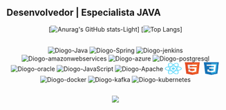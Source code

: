 ## Desenvolvedor | Especialista JAVA
<div align="center">

[![Anurag's GitHub stats-Light](https://github-readme-stats.vercel.app/api?username=DiogoHumberto&show_icons=true&theme=default#gh-light-mode-only)]
[![Top Langs](https://github-readme-stats.vercel.app/api/top-langs/?username=DiogoHumberto&layout=compact&langs_count=7)]
</div>

<div align="center" style="display: inline_block"><br>
  <img align="center" alt="Diogo-Java" height="40" width="40" src="https://cdn.jsdelivr.net/gh/devicons/devicon/icons/java/java-original-wordmark.svg">
  <img align="center" alt="Diogo-Spring" height="30" width="40" src="https://cdn.jsdelivr.net/gh/devicons/devicon/icons/spring/spring-original-wordmark.svg">
  <img align="center" alt="Diogo-jenkins" height="30" width="40" src="https://cdn.jsdelivr.net/gh/devicons/devicon/icons/jenkins/jenkins-original.svg">
 
  <img align="center" alt="Diogo-amazonwebservices" height="30" width="40" src="https://cdn.jsdelivr.net/gh/devicons/devicon/icons/amazonwebservices/amazonwebservices-plain-wordmark.svg">
  
  <img align="center" alt="Diogo-azure" height="30" width="40" src="https://cdn.jsdelivr.net/gh/devicons/devicon/icons/azure/azure-original-wordmark.svg">
  
  <img align="center" alt="Diogo-postgresql" height="30" width="40" src="https://cdn.jsdelivr.net/gh/devicons/devicon/icons/postgresql/postgresql-plain-wordmark.svg">

  <img align="center" alt="Diogo-oracle" height="30" width="40" src="https://cdn.jsdelivr.net/gh/devicons/devicon/icons/oracle/oracle-original.svg">
  
  <img align="center" alt="Diogo-JavaScript" height="40" width="40" src="https://cdn.jsdelivr.net/gh/devicons/devicon/icons/javascript/javascript-original.svg">
  <img align="center" alt="Diogo-Apache" height="30" width="40" src="https://cdn.jsdelivr.net/gh/devicons/devicon/icons/apache/apache-line-wordmark.svg"> 
  <img align="center" alt="Diogo-React" height="30" width="40" src="https://raw.githubusercontent.com/devicons/devicon/master/icons/react/react-original.svg">
  <img align="center" alt="Diogo-HTML" height="30" width="40" src="https://raw.githubusercontent.com/devicons/devicon/master/icons/html5/html5-original.svg">
  <img align="center" alt="Diogo-CSS" height="30" width="40" src="https://raw.githubusercontent.com/devicons/devicon/master/icons/css3/css3-original.svg">
  <img align="center" alt="Diogo-docker" height="30" width="40" src="https://cdn.jsdelivr.net/gh/devicons/devicon/icons/docker/docker-original-wordmark.svg">
  <img align="center" alt="Diogo-kafka" height="30" width="40" src="https://cdn.jsdelivr.net/gh/devicons/devicon/icons/apachekafka/apachekafka-original-wordmark.svg">
  
  <img align="center" alt="Diogo-kubernetes" height="30" width="40" src="https://cdn.jsdelivr.net/gh/devicons/devicon/icons/kubernetes/kubernetes-plain-wordmark.svg">
 
  
 
  
  ##
 
<div>   
  <a href="https://br.linkedin.com/in/diogo-humberto" target="_blank"><img src="https://img.shields.io/badge/-LinkedIn-%230077B5?style=for-the-badge&logo=linkedin&logoColor=white" target="_blank"></a> 
 
 
 
</div>
